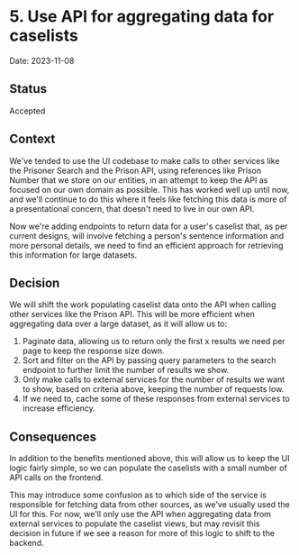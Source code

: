 # 5. Use API for aggregating data for caselists

Date: 2023-11-08

## Status

Accepted

## Context

We've tended to use the UI codebase to make calls to other services like the
Prisoner Search and the Prison API, using references like Prison Number that we
store on our entities, in an attempt to keep the API as focused on our own
domain as possible. This has worked well up until now, and we'll continue to do
this where it feels like fetching this data is more of a presentational concern,
that doesn't need to live in our own API.

Now we're adding endpoints to return data for a user's caselist that, as per
current designs, will involve fetching a person's sentence information and more
personal details, we need to find an efficient approach for retrieving this
information for large datasets.

## Decision

We will shift the work populating caselist data onto the API when calling other
services like the Prison API. This will be more efficient when aggregating data
over a large dataset, as it will allow us to:

1. Paginate data, allowing us to return only the first x results we need per
   page to keep the response size down.
1. Sort and filter on the API by passing query parameters to the search endpoint
   to further limit the number of results we show.
1. Only make calls to external services for the number of results we want to
   show, based on criteria above, keeping the number of requests low.
1. If we need to, cache some of these responses from external services to
   increase efficiency.

## Consequences

In addition to the benefits mentioned above, this will allow us to keep the UI
logic fairly simple, so we can populate the caselists with a small number of API
calls on the frontend.

This may introduce some confusion as to which side of the service is responsible
for fetching data from other sources, as we've usually used the UI for this. For
now, we'll only use the API when aggregating data from external services to
populate the caselist views, but may revisit this decision in future if we see a
reason for more of this logic to shift to the backend.

